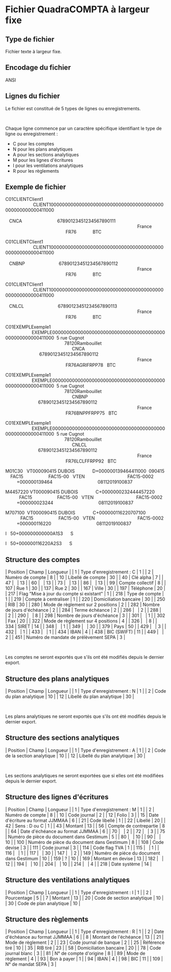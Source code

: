 # Fichier QuadraCOMPTA à largeur fixe
## Type de fichier


Fichier texte à largeur fixe.


## Encodage du fichier


ANSI


## Lignes du fichier


Le fichier est constitué de 5 types de lignes ou enregistrements.


 


Chaque ligne commence par un caractère spécifique identifiant le type 
 de ligne ou enregistrement :


* C pour les comptes
* N pour les plans analytiques
* A pour les sections analytiques
* M pour les lignes d'écritures
* I pour les ventilations analytiques
* R pour les règlements


## Exemple de fichier


C01CLIENTClient1                       CLIENT10000000000000000000000000000000000000000000000000000411000 
                                                                                                                                    CNCA                            67890123451234567890111 
                                                                                                          France 
                                                 FR76 
             BTC


C01CLIENTClient1                       CLIENT10000000000000000000000000000000000000000000000000000411000 
                                                                                                                                    CNBNP                           67890123451234567890112 
                                                                                                          France 
                                                 FR76 
             BTC


C01CLIENTClient1                       CLIENT10000000000000000000000000000000000000000000000000000411000 
                                                                                                                                    CNLCL                           67890123451234567890113 
                                                                                                          France 
                                                 FR76 
             BTC


C01EXEMPLExemple1                      EXEMPLE0000000000000000000000000000000000000000000000000000411000 
  5 rue Cugnot                                                78120Rambouillet 
                                                      CNCA                            67890123451234567890112 
                                                                                                          France 
                                                 FR76AGRIFRPP78 
   BTC


C01EXEMPLExemple1                      EXEMPLE0000000000000000000000000000000000000000000000000000411000 
  5 rue Cugnot                                                78120Rambouillet 
                                                      CNBNP                           67890123451234567890112 
                                                                                                          France 
                                                 FR76BNPPFRPP75 
   BTC


C01EXEMPLExemple1                      EXEMPLE0000000000000000000000000000000000000000000000000000411000 
  5 rue Cugnot                                                78120Rambouillet 
                                                      CNLCL                           67890123451234567890112 
                                                                                                          France 
                                                 FR76LCLFFRPP92 
   BTC


M01C30   VT000090415 DUBOIS              D+000000139464411000 
  090415     FAC15                    FAC15-00 
   VTEN                                  FAC15-0002 
          +000000139464                                    08112019100837 
 


M4457220 VT000090415 DUBOIS              C+0000000232444457220 
            FAC15 
                    FAC15-00 
   VTEN                                  FAC15-0002 
          +000000023244                                    08112019100837 
 


M707100  VT000090415 DUBOIS              C+000000116220707100 
             FAC15 
                    FAC15-00 
   VTEN                                  FAC15-0002 
          +000000116220                                    08112019100837 
 


I   50+000000000000A1S3      S 
         


I   50+000000116220A2S3      S 
         


## Structure des comptes







| Position | Champ | Longueur |
| 1 | Type d'enregistrement : C | 1 |
| 2 | Numéro de compte | 8 |
| 10 | Libellé de compte | 30 |
| 40 | Clé alpha | 7 |
| 47 |   | 13 |
| 60 |   | 13 |
| 73 |   | 13 |
| 86 |   | 13 |
| 99 | Compte collectif | 8 |
| 107 | Rue 1 | 30 |
| 137 | Rue 2 | 30 |
| 167 | Ville | 30 |
| 197 | Téléphone | 20 |
| 217 | Flag "Mise à jour du compte si existant" | 1 |
| 218 | Type de compte | 1 |
| 219 | Compte à centraliser | 1 |
| 220 | Domiciliation bancaire | 30 |
| 250 | RIB | 30 |
| 280 | Mode de règlement sur 2 positions | 2 |
| 282 | Nombre de jours d'échéance | 2 |
| 284 | Terme échéance | 2 |
| 286 |   | 2 |
| 288 |   | 2 |
| 290 |   | 8 |
| 298 | Nombre de jours d'échéance | 3 |
| 301 |   | 1 |
| 302 | Fax | 20 |
| 322 | Mode de règlement sur 4 positions | 4 |
| 326 |   | 8 |
| 334 | SIRET | 14 |
| 348 |   | 1 |
| 349 |   | 30 |
| 379 | Pays | 50 |
| 429 |   | 3 |
| 432 |   | 1 |
| 433 |   | 1 |
| 434 | IBAN | 4 |
| 438 | BIC (SWIFT) | 11 |
| 449 |   | 2 |
| 451 | Numéro de mandate de prélèvement SEPA | 3 |


 


Les comptes ne seront exportés que s'ils ont été modifiés depuis le 
 dernier export.


## Structure des plans analytiques







| Position | Champ | Longueur |
| 1 | Type d'enregistrement : N | 1 |
| 2 | Code du plan analytique | 10 |
| 12 | Libellé du plan analytique | 30 |


 


Les plans analytiques ne seront exportés que s'ils ont été modifiés 
 depuis le dernier export.


## Structure des sections analytiques







| Position | Champ | Longueur |
| 1 | Type d'enregistrement : A | 1 |
| 2 | Code de la section analytique | 10 |
| 12 | Libellé du plan analytique | 30 |


 


Les sections analytiques ne seront exportées que si elles ont été modifiées 
 depuis le dernier export.


## Structure des lignes d'écritures







| Position | Champ | Longueur |
| 1 | Type d'enregistrement : M | 1 |
| 2 | Numéro de compte | 8 |
| 10 | Code journal | 2 |
| 12 | Folio | 3 |
| 15 | Date d'écriture au format JJMMAA | 6 |
| 21 | Code libellé | 1 |
| 22 | Libellé | 20 |
| 42 | Sens : D ou C | 1 |
| 43 | Montant | 13 |
| 56 | Compte de contrepartie | 8 |
| 64 | Date d'échéance au format JJMMAA | 6 |
| 70 |   | 2 |
| 72 |   | 3 |
| 75 | Numéro de pièce du document dans Gestimum | 5 |
| 80 |   | 10 |
| 90 |   | 10 |
| 100 | Numéro de pièce du document dans Gestimum | 8 |
| 108 | Code devise | 3 |
| 111 | Code journal | 3 |
| 114 | Code flag TVA | 1 |
| 115 |   | 1 |
| 116 |   | 1 |
| 117 |   | 30 |
| 147 |   | 2 |
| 149 | Numéro de pièce du document dans Gestimum | 10 |
| 159 | ? | 10 |
| 169 | Montant en devise | 13 |
| 182 |   | 12 |
| 194 |   | 10 |
| 204 |   | 10 |
| 214 |   | 4 |
| 218 | Date système | 14 |


## Structure des ventilations analytiques







| Position | Champ | Longueur |
| 1 | Type d'enregistrement : I | 1 |
| 2 | Pourcentage | 5 |
| 7 | Montant | 13 |
| 20 | Code de section analytique | 10 |
| 30 | Code de plan analytique | 10 |


## Structure des règlements







| Position | Champ | Longueur |
| 1 | Type d'enregistrement : R | 1 |
| 2 | Date d'échéance au format JJMMAA | 6 |
| 8 | Montant de l'échéance | 13 |
| 21 | Mode de règlement | 2 |
| 23 | Code journal de banque | 2 |
| 25 | Référence tiré | 10 |
| 35 | RIB tiré | 23 |
| 58 | Domiciliation bancaire | 20 |
| 78 | Code journal blanc | 3 |
| 81 | N° de compte d'origine | 8 |
| 89 | Mode de règlement | 4 |
| 93 | Bon à payer | 1 |
| 94 | IBAN | 4 |
| 98 | BIC | 11 |
| 109 | N° de mandat SEPA | 3 |


